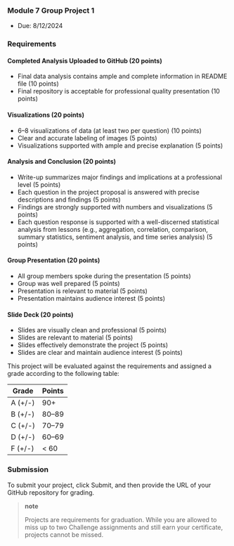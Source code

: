 ### Module 7 Group Project 1
-   Due: 8/12/2024

### Requirements

#### Completed Analysis Uploaded to GitHub (20 points)

-   Final data analysis contains ample and complete information in README file (10 points)
-   Final repository is acceptable for professional quality presentation (10 points)

#### Visualizations (20 points)

-   6–8 visualizations of data (at least two per question) (10 points)
-   Clear and accurate labeling of images (5 points)
-   Visualizations supported with ample and precise explanation (5 points)

#### Analysis and Conclusion (20 points)

-   Write-up summarizes major findings and implications at a professional level (5 points)
-   Each question in the project proposal is answered with precise descriptions and findings (5 points)
-   Findings are strongly supported with numbers and visualizations (5 points)
-   Each question response is supported with a well-discerned statistical analysis from lessons (e.g., aggregation, correlation, comparison, summary statistics, sentiment analysis, and time series analysis) (5 points)

#### Group Presentation (20 points)

-   All group members spoke during the presentation (5 points)
-   Group was well prepared (5 points)
-   Presentation is relevant to material (5 points)
-   Presentation maintains audience interest (5 points)

#### Slide Deck (20 points)

-   Slides are visually clean and professional (5 points)
-   Slides are relevant to material (5 points)
-   Slides effectively demonstrate the project (5 points)
-   Slides are clear and maintain audience interest (5 points)

This project will be evaluated against the requirements and assigned a grade according to the following table:

| Grade | Points |
| --- | --- |
| A (+/-) | 90+ |
| B (+/-) | 80–89 |
| C (+/-) | 70–79 |
| D (+/-) | 60–69 |
| F (+/-) | < 60 |

### Submission

To submit your project, click Submit, and then provide the URL of your GitHub repository for grading.

> **note**
> 
> Projects are requirements for graduation. While you are allowed to miss up to two Challenge assignments and still earn your certificate, projects cannot be missed.
